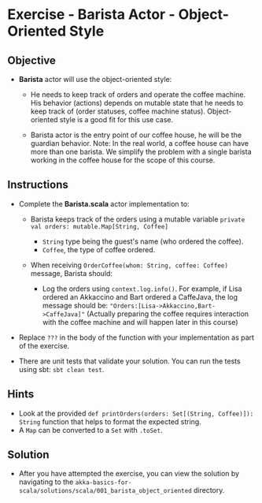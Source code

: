 # Exercise - Barista Actor - Object-Oriented Style

## Objective

- **Barista** actor will use the object-oriented style:
  - He needs to keep track of orders and operate the coffee machine.
    His behavior (actions) depends on mutable state that he needs to keep track of (order statuses, coffee machine status).
    Object-oriented style is a good fit for this use case.

  - Barista actor is the entry point of our coffee house, he will be the guardian behavior.
    Note: In the real world, a coffee house can have more than one barista. We simplify the problem with a single barista working in the coffee house for the scope of this course.

## Instructions

- Complete the **Barista.scala** actor implementation to:

  - Barista keeps track of the orders using a mutable variable `private val orders: mutable.Map[String, Coffee]`
    - `String` type being the guest's name (who ordered the coffee).
    - `Coffee`, the type of coffee ordered.
  
  - When receiving `OrderCoffee(whom: String, coffee: Coffee)` message, Barista should:
    - Log the orders using `context.log.info()`.
      For example, if Lisa ordered an Akkaccino and Bart ordered a CaffeJava, the log message should be:
      `"Orders:[Lisa->Akkaccino,Bart->CaffeJava]"`
      (Actually preparing the coffee requires interaction with the coffee machine and will happen later in this course)

- Replace `???` in the body of the function with your implementation as part of the exercise.

- There are unit tests that validate your solution. You can run the tests using sbt: `sbt clean test`.

## Hints

- Look at the provided `def printOrders(orders: Set[(String, Coffee)]): String` function that helps to format the expected string.
- A `Map` can be converted to a `Set` with `.toSet`.

## Solution

- After you have attempted the exercise, you can view the solution by navigating to the `akka-basics-for-scala/solutions/scala/001_barista_object_oriented` directory.
